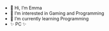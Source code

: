 - 👋 Hi, I’m Emma
- 👀 I’m interested in Gaming and Programming
- 🌱 I’m currently learning Programming
- ✨ PC ✨

